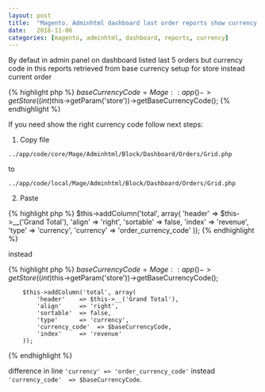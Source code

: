 ```yaml
---
layout: post
title:  "Magento. Adminhtml dashboard last order reports show currency from order."
date:   2016-11-06
categories: [magento, adminhtml, dashboard, reports, currency]
---
```


By defaut in admin panel on dashboard listed last 5 orders but currency code in this reports retrieved from base currency setup for store instead current order

{% highlight php %}
    $baseCurrencyCode = Mage::app()->getStore((int)$this->getParam('store'))->getBaseCurrencyCode();
{% endhighlight %}

If you need show the right currency code follow next steps:

1. Copy file 

`../app/code/core/Mage/Adminhtml/Block/Dashboard/Orders/Grid.php` 

to 

`../app/code/local/Mage/Adminhtml/Block/Dashboard/Orders/Grid.php`

2. Paste 

{% highlight php %}
        $this->addColumn('total', array(
            'header'   => $this->__('Grand Total'),
            'align'    => 'right',
            'sortable' => false,
            'index'    => 'revenue',
            'type'     => 'currency',
            'currency' => 'order_currency_code'
        ));
{% endhighlight %}

instead

{% highlight php %}
        $baseCurrencyCode = Mage::app()->getStore((int)$this->getParam('store'))->getBaseCurrencyCode();

        $this->addColumn('total', array(
            'header'    => $this->__('Grand Total'),
            'align'     => 'right',
            'sortable'  => false,
            'type'      => 'currency',
            'currency_code'  => $baseCurrencyCode,
            'index'     => 'revenue'
        ));
{% endhighlight %}

difference in line `'currency' => 'order_currency_code'` instead `'currency_code'  => $baseCurrencyCode`.


